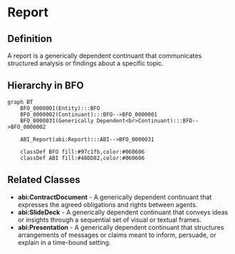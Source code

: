 # Report

## Definition
A report is a generically dependent continuant that communicates structured analysis or findings about a specific topic.

## Hierarchy in BFO
```mermaid
graph BT
    BFO_0000001(Entity):::BFO
    BFO_0000002(Continuant):::BFO-->BFO_0000001
    BFO_0000031(Generically Dependent<br>Continuant):::BFO-->BFO_0000002
    
    ABI_Report(abi:Report):::ABI-->BFO_0000031
    
    classDef BFO fill:#97c1fb,color:#060606
    classDef ABI fill:#48DD82,color:#060606
```

## Related Classes
- **abi:ContractDocument** - A generically dependent continuant that expresses the agreed obligations and rights between agents.
- **abi:SlideDeck** - A generically dependent continuant that conveys ideas or insights through a sequential set of visual or textual frames.
- **abi:Presentation** - A generically dependent continuant that structures arrangements of messages or claims meant to inform, persuade, or explain in a time-bound setting.
